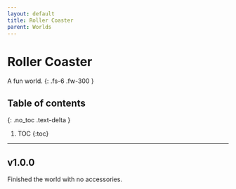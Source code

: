 ```yaml
---
layout: default
title: Roller Coaster
parent: Worlds
---
```


# Roller Coaster

A fun world.
{: .fs-6 .fw-300 }

## Table of contents
{: .no_toc .text-delta }

1. TOC
{:toc}

---

## v1.0.0

Finished the world with no accessories.